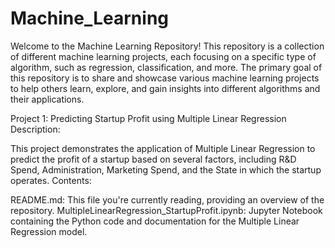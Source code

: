 # Machine_Learning

Welcome to the Machine Learning Repository! This repository is a collection of different machine learning projects, each focusing on a specific type of algorithm, such as regression, classification, and more. The primary goal of this repository is to share and showcase various machine learning projects to help others learn, explore, and gain insights into different algorithms and their applications.

Project 1: Predicting Startup Profit using Multiple Linear Regression
Description:

This project demonstrates the application of Multiple Linear Regression to predict the profit of a startup based on several factors, including R&D Spend, Administration, Marketing Spend, and the State in which the startup operates.
Contents:

README.md: This file you're currently reading, providing an overview of the repository.
MultipleLinearRegression_StartupProfit.ipynb: Jupyter Notebook containing the Python code and documentation for the Multiple Linear Regression model.
